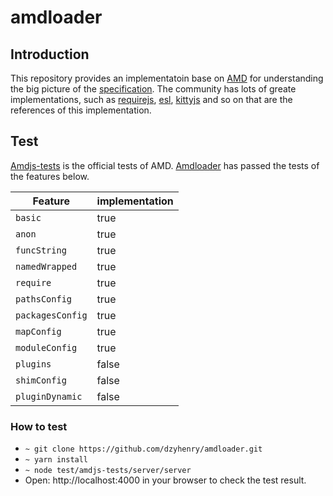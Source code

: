 # amdloader

## Introduction
This repository provides an implementatoin base on [AMD](https://github.com/amdjs/amdjs-api/blob/master/AMD.md) for understanding the big picture of the [specification](https://github.com/amdjs/amdjs-api/blob/master/AMD.md). The community has lots of greate implementations, such as [requirejs](https://github.com/requirejs/requirejs), [esl](https://github.com/ecomfe/esl), [kittyjs](https://github.com/zengjialuo/kittyjs) and so on that are the references of this implementation.

## Test
[Amdjs-tests](https://github.com/amdjs/amdjs-tests) is the official tests of AMD. [Amdloader](https://github.com/dzyhenry/amdloader) has passed the tests of the features below.

|  Feature             |  implementation      |
| -------------------- | -------------------- |
| `basic`              |    true              |
| `anon`               |    true              |
| `funcString`         |    true              |
| `namedWrapped`       |    true              |
| `require`            |    true              |
| `pathsConfig`        |    true              |
| `packagesConfig`     |    true              |
| `mapConfig`          |    true              |
| `moduleConfig`       |    true              |
| `plugins`            |    false             |
| `shimConfig`         |    false             |
| `pluginDynamic`      |    false             |

### How to test
- `~ git clone https://github.com/dzyhenry/amdloader.git`
- `~ yarn install`
- `~ node test/amdjs-tests/server/server`
-  Open: http://localhost:4000 in your browser to check the test result.
